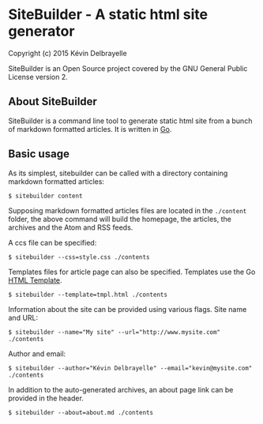 SiteBuilder - A static html site generator
==========================================

Copyright (c) 2015 Kévin Delbrayelle

SiteBuilder is an Open Source project covered by the GNU General Public
License version 2.

About SiteBuilder
-----------------------------------------------------------------------

SiteBuilder is a command line tool to generate static html site from a bunch
of markdown formatted articles. It is written in [Go](https://golang.org).

Basic usage
-----------------------------------------------------------------------

As its simplest, sitebuilder can be called with a directory containing markdown
formatted articles:

	$ sitebuilder content

Supposing markdown formatted articles files are located in the `./content`
folder, the above command will build the homepage, the articles, the archives
and the Atom and RSS feeds.

A ccs file can be specified:

	$ sitebuilder --css=style.css ./contents

Templates files for article page can also be specified. Templates use the Go
[HTML Template](http://golang.org/pkg/html/template).

	$ sitebuilder --template=tmpl.html ./contents

Information about the site can be provided using various flags. Site name and
URL:

	$ sitebuilder --name="My site" --url="http://www.mysite.com" ./contents

Author and email:

	$ sitebuilder --author="Kévin Delbrayelle" --email="kevin@mysite.com" ./contents

In addition to the auto-generated archives, an about page link can be provided
in the header.

	$ sitebuilder --about=about.md ./contents
